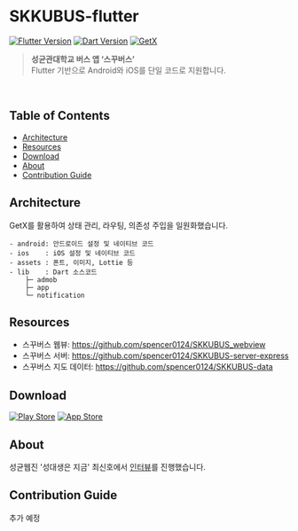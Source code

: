 # SKKUBUS-flutter

[![Flutter Version](https://img.shields.io/badge/Flutter-3.22.2-02569B?logo=flutter&logoColor=white)](https://flutter.dev) [![Dart Version](https://img.shields.io/badge/Dart-3.4.3-0175C2?logo=dart&logoColor=white)](https://dart.dev) [![GetX](https://img.shields.io/badge/GetX-4.6.5-33A0FF?logo=get&logoColor=white)](https://pub.dev/packages/get)

> **성균관대학교 버스 앱 ‘스꾸버스’** <br>
> Flutter 기반으로 Android와 iOS를 단일 코드로 지원합니다.

<br>

## Table of Contents

- [Architecture](#architecture)
- [Resources](#resources)
- [Download](#download)
- [About](#about)
- [Contribution Guide](#contribution-guide)

## Architecture

GetX를 활용하여 상태 관리, 라우팅, 의존성 주입을 일원화했습니다.

```plaintext
- android: 안드로이드 설정 및 네이티브 코드
- ios    : iOS 설정 및 네이티브 코드
- assets : 폰트, 이미지, Lottie 등
- lib    : Dart 소스코드
    ├─ admob
    ├─ app
    └─ notification
```

## Resources

- 스꾸버스 웹뷰: https://github.com/spencer0124/SKKUBUS_webview
- 스꾸버스 서버: https://github.com/spencer0124/SKKUBUS-server-express
- 스꾸버스 지도 데이터: https://github.com/spencer0124/SKKUBUS-data

## Download

[![Play Store](https://img.shields.io/badge/Google%20Play-Visit-green?logo=google-play&logoColor=white)](https://shorturl.ac/skkubus_and) [![App Store](https://img.shields.io/badge/App%20Store-Visit-blue?logo=app-store&logoColor=white)](https://shorturl.ac/skkubus_ios)

## About

성균웹진 '성대생은 지금' 최신호에서 [인터뷰](https://webzine.skku.edu/skkuzine/section/people01.do?articleNo=109617&pager.offset=0&pagerLimit=10)를 진행했습니다.

## Contribution Guide

추가 예정
